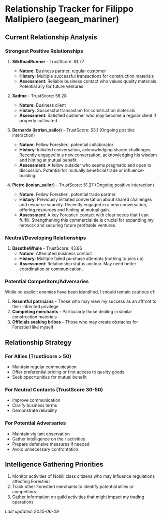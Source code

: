 # Relationship Tracker for Filippo Malipiero (aegean_mariner)

## Current Relationship Analysis

### Strongest Positive Relationships

1. **SilkRoadRunner** - TrustScore: 61.77
   - **Nature**: Business partner, regular customer
   - **History**: Multiple successful transactions for construction materials
   - **Assessment**: Reliable business contact who values quality materials. Potential ally for future ventures.

2. **Xadme** - TrustScore: 56.28
   - **Nature**: Business client
   - **History**: Successful transaction for construction materials
   - **Assessment**: Satisfied customer who may become a regular client if properly cultivated.

3. **Bernardo (istrian_sailor)** - TrustScore: 53.1 (Ongoing positive interaction)
   - **Nature**: Fellow Forestieri, potential collaborator
   - **History**: Initiated conversation, acknowledging shared challenges. Recently engaged in a new conversation, acknowledging his wisdom and hinting at mutual benefit.
   - **Assessment**: A fellow outsider who seems pragmatic and open to discussion. Potential for mutually beneficial trade or influence-building.

4. **Pietro (ionian_sailor)** - TrustScore: 51.27 (Ongoing positive interaction)
   - **Nature**: Fellow Forestieri, potential trade partner
   - **History**: Previously initiated conversation about shared challenges and resource scarcity. Recently engaged in a new conversation, offering resources and hinting at mutual gain.
   - **Assessment**: A key Forestieri contact with clear needs that I can fulfill. Strengthening this commercial tie is crucial for expanding my network and securing future profitable ventures.

### Neutral/Developing Relationships

1. **BasstheWhale** - TrustScore: 43.86
   - **Nature**: Attempted business contact
   - **History**: Multiple failed purchase attempts (nothing to pick up)
   - **Assessment**: Relationship status unclear. May need better coordination or communication.

### Potential Competitors/Adversaries

While no explicit enemies have been identified, I should remain cautious of:

1. **Resentful patricians** - Those who may view my success as an affront to their inherited privilege
2. **Competing merchants** - Particularly those dealing in similar construction materials
3. **Officials seeking bribes** - Those who may create obstacles for Forestieri like myself

## Relationship Strategy

### For Allies (TrustScore > 50)
- Maintain regular communication
- Offer preferential pricing or first access to quality goods
- Seek opportunities for mutual benefit

### For Neutral Contacts (TrustScore 30-50)
- Improve communication
- Clarify business terms
- Demonstrate reliability

### For Potential Adversaries
- Maintain vigilant observation
- Gather intelligence on their activities
- Prepare defensive measures if needed
- Avoid unnecessary confrontation

## Intelligence Gathering Priorities

1. Monitor activities of Nobili class citizens who may influence regulations affecting Forestieri
2. Track other Forestieri merchants to identify potential allies or competitors
3. Gather information on guild activities that might impact my trading operations

*Last updated: 2025-06-09*
